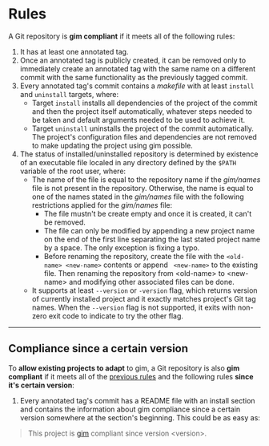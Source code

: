 # Rules

A Git repository is **gim compliant** if it meets all of the following rules:

1. It has at least one annotated tag.
2. Once an annotated tag is publicly created, it can be removed only to immediately create an annotated tag with the same name on a different commit with the same functionality as the previously tagged commit.
3. Every annotated tag's commit contains a *makefile* with at least `install` and `uninstall` targets, where:
   * Target `install` installs all dependencies of the project of the commit and then the project itself automatically, whatever steps needed to be taken and default arguments needed to be used to achieve it.
   * Target `uninstall` uninstalls the project of the commit automatically. The project's configuration files and dependencies are not removed to make updating the project using gim possible.
4. The status of installed/uninstalled repository is determined by existence of an executable file localed in any directory defined by the `$PATH` variable of the root user, where:
   * The name of the file is equal to the repository name if the *gim/names* file is not present in the repository. Otherwise, the name is equal to one of the names stated in the *gim/names* file with the following restrictions applied for the *gim/names* file:
     * The file mustn't be create empty and once it is created, it can't be removed.
     * The file can only be modified by appending a new project name on the end of the first line separating the last stated project name by a space. The only exception is fixing a typo.
     * Before renaming the repository, create the file with the `<old-name> <new-name>` contents or append ` <new-name>` to the existing file. Then renaming the repository from \<old-name\> to \<new-name\> and modifying other associated files can be done.
   * It supports at least `--version` or `-version` flag, which returns version of currently installed project and it exactly matches project's Git tag names. When the `--version` flag is not supported, it exits with non-zero exit code to indicate to try the other flag.

---

## Compliance since a certain version

To **allow existing projects to adapt** to gim, a Git repository is also **gim compliant** if it meets all of the [previous rules](#rules) and the following rules **since it's certain version**:

1. Every annotated tag's commit has a README file with an install section and contains the information about gim compliance since a certain version somewhere at the section's beginning. This could be as easy as:

> This project is [gim](https://gitlab.com/dominiksalvet/gim) compliant since version \<version\>.
